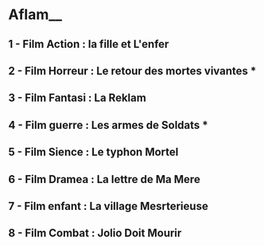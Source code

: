 # Aflam__
## 1 - Film Action : la fille et L'enfer
## 2 - Film Horreur : Le retour des mortes vivantes *
## 3 - Film Fantasi : La Reklam 
## 4 - Film guerre  : Les armes de Soldats *
## 5 - Film Sience  : Le typhon Mortel 
## 6 - Film Dramea  : La lettre de Ma Mere 
## 7 - Film enfant  : La village Mesrterieuse 
## 8 - Film Combat  : Jolio Doit Mourir 

